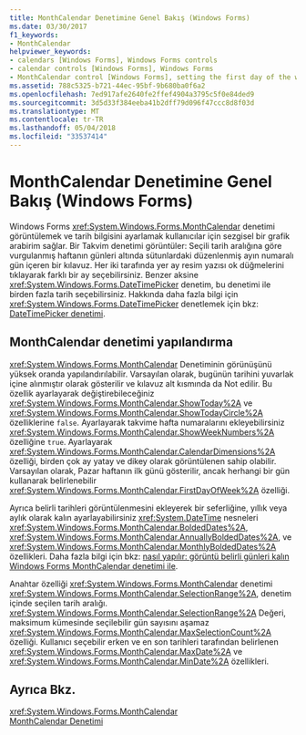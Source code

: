 ```yaml
---
title: MonthCalendar Denetimine Genel Bakış (Windows Forms)
ms.date: 03/30/2017
f1_keywords:
- MonthCalendar
helpviewer_keywords:
- calendars [Windows Forms], Windows Forms controls
- calendar controls [Windows Forms], Windows Forms
- MonthCalendar control [Windows Forms], setting the first day of the week
ms.assetid: 788c5325-b721-44ec-95bf-9b680ba0f6a2
ms.openlocfilehash: 7ed917afe2640fe2ffef4904a3795c5f0e84ded9
ms.sourcegitcommit: 3d5d33f384eeba41b2dff79d096f47ccc8d8f03d
ms.translationtype: MT
ms.contentlocale: tr-TR
ms.lasthandoff: 05/04/2018
ms.locfileid: "33537414"
---
```

# <a name="monthcalendar-control-overview-windows-forms"></a>MonthCalendar Denetimine Genel Bakış (Windows Forms)
Windows Forms <xref:System.Windows.Forms.MonthCalendar> denetimi görüntülemek ve tarih bilgisini ayarlamak kullanıcılar için sezgisel bir grafik arabirim sağlar. Bir Takvim denetimi görüntüler: Seçili tarih aralığına göre vurgulanmış haftanın günleri altında sütunlardaki düzenlenmiş ayın numaralı gün içeren bir kılavuz. Her iki tarafında yer ay resim yazısı ok düğmelerini tıklayarak farklı bir ay seçebilirsiniz. Benzer aksine <xref:System.Windows.Forms.DateTimePicker> denetim, bu denetimi ile birden fazla tarih seçebilirsiniz. Hakkında daha fazla bilgi için <xref:System.Windows.Forms.DateTimePicker> denetlemek için bkz: [DateTimePicker denetimi](../../../../docs/framework/winforms/controls/datetimepicker-control-windows-forms.md).  
  
## <a name="configuring-the-monthcalendar-control"></a>MonthCalendar denetimi yapılandırma  
 <xref:System.Windows.Forms.MonthCalendar> Denetiminin görünüşünü yüksek oranda yapılandırılabilir. Varsayılan olarak, bugünün tarihini yuvarlak içine alınmıştır olarak gösterilir ve kılavuz alt kısmında da Not edilir. Bu özellik ayarlayarak değiştirebileceğiniz <xref:System.Windows.Forms.MonthCalendar.ShowToday%2A> ve <xref:System.Windows.Forms.MonthCalendar.ShowTodayCircle%2A> özelliklerine `false`. Ayarlayarak takvime hafta numaralarını ekleyebilirsiniz <xref:System.Windows.Forms.MonthCalendar.ShowWeekNumbers%2A> özelliğine `true`. Ayarlayarak <xref:System.Windows.Forms.MonthCalendar.CalendarDimensions%2A> özelliği, birden çok ay yatay ve dikey olarak görüntülenen sahip olabilir. Varsayılan olarak, Pazar haftanın ilk günü gösterilir, ancak herhangi bir gün kullanarak belirlenebilir <xref:System.Windows.Forms.MonthCalendar.FirstDayOfWeek%2A> özelliği.  
  
 Ayrıca belirli tarihleri görüntülenmesini ekleyerek bir seferliğine, yıllık veya aylık olarak kalın ayarlayabilirsiniz <xref:System.DateTime> nesneleri <xref:System.Windows.Forms.MonthCalendar.BoldedDates%2A>, <xref:System.Windows.Forms.MonthCalendar.AnnuallyBoldedDates%2A>, ve <xref:System.Windows.Forms.MonthCalendar.MonthlyBoldedDates%2A> özellikleri. Daha fazla bilgi için bkz: [nasıl yapılır: görüntü belirli günleri kalın Windows Forms MonthCalendar denetimi ile](../../../../docs/framework/winforms/controls/display-specific-days-in-bold-with-wf-monthcalendar-control.md).  
  
 Anahtar özelliği <xref:System.Windows.Forms.MonthCalendar> denetimi <xref:System.Windows.Forms.MonthCalendar.SelectionRange%2A>, denetim içinde seçilen tarih aralığı. <xref:System.Windows.Forms.MonthCalendar.SelectionRange%2A> Değeri, maksimum kümesinde seçilebilir gün sayısını aşamaz <xref:System.Windows.Forms.MonthCalendar.MaxSelectionCount%2A> özelliği. Kullanıcı seçebilir erken ve en son tarihleri tarafından belirlenen <xref:System.Windows.Forms.MonthCalendar.MaxDate%2A> ve <xref:System.Windows.Forms.MonthCalendar.MinDate%2A> özellikleri.  
  
## <a name="see-also"></a>Ayrıca Bkz.  
 <xref:System.Windows.Forms.MonthCalendar>  
 [MonthCalendar Denetimi](../../../../docs/framework/winforms/controls/monthcalendar-control-windows-forms.md)

